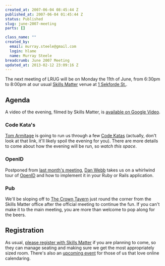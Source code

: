 ```yaml
--- 
created_at: 2007-06-04 08:45:44 Z
published_at: 2007-06-04 01:45:44 Z
status: Published
slug: june-2007-meeting
parts: []

class_name: ""
created_by: 
  email: murray.steele@gmail.com
  login: hlame
  name: Murray Steele
breadcrumb: June 2007 Meeting
updated_at: 2013-02-12 23:09:16 Z
---
```


The next meeting of LRUG will be on Monday the 11th of June, from 6:30pm to 8:00pm at our usual [Skills Matter](http://www.skillsmatter.com/) venue at [1 Sekforde St.](http://maps.google.co.uk/maps?f=q&hl=en&q=EC1R+0BE&layer=&ie=UTF8&z=16&om=1&iwloc=addr).

Agenda
------

A video of the evening, filmed by Skills Matter, is [available on Google Video](http://video.google.com/videoplay?docid=-1413414136003348187&hl=en-GB).

### Code Kata's

[Tom Armitage](http://infovore.org) is going to run us through a few [Code Katas](http://codekata.pragprog.com/) (actually, don't look at that link, it'll likely spoil the evening for you).  There are more details to come about how the evening will be run, so *watch this space*.

### OpenID

Postponed from [last month's meeting](/meetings/2007/05/06/may-2007-meeting/), [Dan Webb](http://danwebb.net/) takes us on a whirlwind tour of [OpenID](http://openid.net/) and how to implement it in your Ruby or Rails application.

### Pub

We'll be sloping off to [The Crown Tavern](http://fancyapint.com/pubs/pub199.html) just round the corner from the Skills Matter office after the official meeting to continue the fun.  If you can't make it to the main meeting, you are more than welcome to pop along for the beers.

Registration
------------

As usual, [please register with Skills Matter](http://skillsmatter.com/lrug) if you are planning to come, so they can manage seating and making sure we get the most appropriately sized room.  There's also an [upcoming event](http://upcoming.yahoo.com/event/201338/) for those of us that love online calendaring. 

